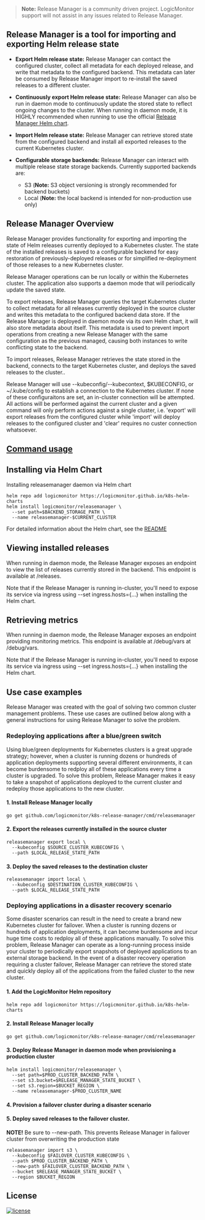 > **Note:** Release Manager is a community driven project. LogicMonitor support
will not assist in any issues related to Release Manager.

## Release Manager is a tool for importing and exporting Helm release state

-  **Export Helm release state:**
Release Manager can contact the configured cluster, collect
all metadata for each deployed release, and write that metadata to the
configured backend. This metadata can later be consumed by Release Manager
import to re-install the saved releases to a different cluster.

-  **Continuously export Helm release state:**
Release Manager can also be run in daemon mode to continuously update the
stored state to reflect ongoing changes to the cluster.
When running in daemon mode, it is HIGHLY recommended when running to use the
official [Release Manager Helm chart](#installing-via-helm-chart).

-  **Import Helm release state:**
Release Manager can retrieve stored state from the configured
backend and install all exported releases to the current Kubernetes cluster.

-  **Configurable storage backends:**
Release Manager can interact with multiple release state storage backends.
Currently supported backends are:
    - S3 (**Note:** S3 object versioning is strongly recommended for backend buckets)
    - Local (**Note:** the local backend is intended for non-production use only)

## Release Manager Overview
Release Manager provides functionality for exporting and importing the
state of Helm releases currently deployed to a Kubernetes cluster. The state
of the installed releases is saved to a configurable backend for easy
restoration of previously-deployed releases or for simplified re-deployment of
those releases to a new Kubernetes cluster.

Release Manager operations can be run locally or within the Kubernetes cluster.
The application also supports a daemon mode that will periodically update the
saved state.

To export releases, Release Manager queries the target Kubernetes cluster to 
collect metadata for all releases currently deployed in the source cluster 
and writes this metadata to the configured backend data store. 
If the Release Manager is deployed in daemon mode via its own Helm chart, 
it will also store metadata about itself. This metadata is used to prevent 
import operations from creating a new Release Manager with the same 
configuration as the previous managed, causing both instances to write 
conflicting state to the backend.

To import releases, Release Manager retrieves the state stored in the backend, 
connects to the target Kubernetes cluster, 
and deploys the saved releases to the cluster..

Release Manager will use --kubeconfig/--kubecontext, $KUBECONFIG, or
~/.kube/config to establish a connection to the Kubernetes cluster. If none of
these configuraitons are set, an in-cluster connection will be attempted. All
actions will be performed against the current cluster and a given command will
only perform actions against a single cluster, i.e. 'export' will
export releases from the configured cluster while 'import' will deploy releases
to the configured cluster and 'clear' requires no custer connection whatsoever.

## [Command usage](docs/releasemanager.md)

## Installing via Helm Chart
Installing releasemanager daemon via Helm chart
```
helm repo add logicmonitor https://logicmonitor.github.io/k8s-helm-charts
helm install logicmonitor/releasemanager \
  --set path=$BACKEND_STORAGE_PATH \
  --name releasemanager-$CURRENT_CLUSTER
```

For detailed information about the Helm chart, see the [README](https://github.com/logicmonitor/k8s-helm-charts/blob/master/releasemanager/README.md)

## Viewing installed releases
When running in daemon mode, the Release Manager exposes an endpoint to view
the list of releases currently stored in the backend. This endpoint is
available at /releases.

Note that if the Release Manager is running in-cluster, you'll
need to expose its service via ingress using --set ingress.hosts={...} when
installing the Helm chart.

## Retrieving metrics
When running in daemon mode, the Release Manager exposes an endpoint providing
monitoring metrics. This endpoint is available at /debug/vars
at /debug/vars.

Note that if the Release Manager is running in-cluster, you'll
need to expose its service via ingress using --set ingress.hosts={...} when
installing the Helm chart.

## Use case examples
Release Manager was created with the goal of solving two common cluster
management problems. These use cases are outlined below along with a general
instructions for using Release Manager to solve the problem.

### Redeploying applications after a blue/green switch
Using blue/green deployments for Kubernetes clusters is a great upgrade
strategy; however, when a cluster is running dozens or hundreds of application
deployments supporting several different environments, it can become burdensome
to redploy all of these applications every time a cluster is upgraded. To solve
this problem, Release Manager makes it easy to take a snapshot of applications
deployed to the current cluster and redeploy those applications to the new
cluster.

#### 1. Install Release Manager locally

```shell
go get github.com/logicmonitor/k8s-release-manager/cmd/releasemanager
```

#### 2. Export the releases currently installed in the source cluster

```shell
releasemanager export local \
  --kubeconfig $SOURCE_CLUSTER_KUBECONFIG \
  --path $LOCAL_RELEASE_STATE_PATH
```

#### 3. Deploy the saved releases to the destination cluster

```shell
releasemanager import local \
  --kubeconfig $DESTINATION_CLUSTER_KUBECONFIG \
  --path $LOCAL_RELEASE_STATE_PATH
```

### Deploying applications in a disaster recovery scenario
Some disaster scenarios can result in the need to create a brand new Kubernetes
cluster for failover. When a cluster is running dozens or hundreds of
application deployments, it can become burdensome and incur huge time costs to
redploy all of these applications manually. To solve this problem, Release
Manager can operate as a long-running process inside your cluster to
periodically export snapshots of deployed applications to an external storage
backend. In the event of a disaster recovery operation requiring a cluster
failover, Release Manager can retrieve the stored state and quickly deploy all
of the applications from the failed cluster to the new cluster.

#### 1. Add the LogicMonitor Helm repository

```shell
helm repo add logicmonitor https://logicmonitor.github.io/k8s-helm-charts
```

#### 2. Install Release Manager locally

```shell
go get github.com/logicmonitor/k8s-release-manager/cmd/releasemanager
```

#### 3. Deploy Release Manager in daemon mode when provisioning a production cluster

```shell
helm install logicmonitor/releasemanager \
  --set path=$PROD_CLUSTER_BACKEND_PATH \
  --set s3.bucket=$RELEASE_MANAGER_STATE_BUCKET \
  --set s3.region=$BUCKET_REGION \
  --name releasemanager-$PROD_CLUSTER_NAME
```

#### 4. Provision a failover cluster during a disaster scenario

#### 5. Deploy saved releases to the failover cluster.

**NOTE!** Be sure to --new-path. This prevents Release Manager in failover cluster from overwriting the production state

```shell
releasemanager import s3 \
  --kubeconfig $FAILOVER_CLUSTER_KUBECONFIG \
  --path $PROD_CLUSTER_BACKEND_PATH \
  --new-path $FAILOVER_CLUSTER_BACKEND_PATH \
  --bucket $RELEASE_MANAGER_STATE_BUCKET \
  --region $BUCKET_REGION
```

## License
[![license](https://img.shields.io/github/license/logicmonitor/k8s-argus.svg?style=flat-square)](https://github.com/logicmonitor/k8s-argus/blob/master/LICENSE)
